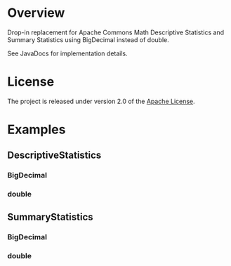 # Overview

Drop-in replacement for Apache Commons Math Descriptive Statistics and Summary Statistics using BigDecimal instead of double.

See JavaDocs for implementation details.

# License

The project is released under version 2.0 of the [Apache License](LICENSE.md).

# Examples

## DescriptiveStatistics

### BigDecimal

### double

## SummaryStatistics

### BigDecimal

### double


